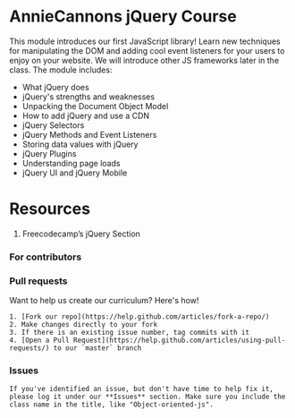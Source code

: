 # AnnieCannons jQuery Course
This module introduces our first JavaScript library! Learn new techniques for manipulating the DOM and adding cool event listeners for your users to enjoy on your website. We will introduce other JS frameworks later in the class. The module includes:

<ul>
<li>What jQuery does</li>
<li>jQuery's strengths and weaknesses</li>
<li>Unpacking the Document Object Model</li>
<li>How to add jQuery and use a CDN</li>
<li>jQuery Selectors</li>
<li>jQuery Methods and Event Listeners</li>
<li>Storing data values with jQuery</li>
<li>jQuery Plugins</li>
<li>Understanding page loads</li>
<li>jQuery UI and jQuery Mobile</li>
 </ul> 
  
 # Resources
 1) Freecodecamp’s jQuery Section
 
  ### For contributors
  ### Pull requests

  Want to help us create our curriculum? Here's how!

    1. [Fork our repo](https://help.github.com/articles/fork-a-repo/)
    2. Make changes directly to your fork
    3. If there is an existing issue number, tag commits with it
    4. [Open a Pull Request](https://help.github.com/articles/using-pull-requests/) to our `master` branch

  ### Issues

    If you've identified an issue, but don't have time to help fix it, please log it under our **Issues** section. Make sure you include the class name in the title, like "Object-oriented-js". 
  
